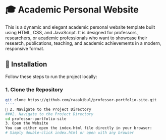 # 🎓 Academic Personal Website
This is a dynamic and elegant academic personal website template built using HTML, CSS, and JavaScript. It is designed for professors, researchers, or academic professionals who want to showcase their research, publications, teaching, and academic achievements in a modern, responsive format.

## 🔧 Installation

Follow these steps to run the project locally:

### 1. Clone the Repository

```bash
git clone https://github.com/raaakibul/professor-portfolio-site.git
''''
📁 2. Navigate to the Project Directory
###2. Navigate to the Project Directory
cd professor-portfolio-site
3. Open the Website
You can either open the index.html file directly in your browser:
# Simply double-click index.html or open with any browser

